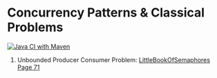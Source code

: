 # Concurrency Patterns & Classical Problems

[![Java CI with Maven](https://github.com/Shikhar03Stark/concurrency-patterns/actions/workflows/maven.yml/badge.svg)](https://github.com/Shikhar03Stark/concurrency-patterns/actions/workflows/maven.yml)

1. Unbounded Producer Consumer Problem: [LittleBookOfSemaphores Page 71](https://greenteapress.com/semaphores/LittleBookOfSemaphores.pdf)
